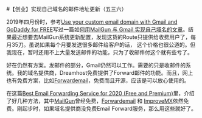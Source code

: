 #【创业】实现自己域名的邮件地址更新（五三六）

2019年四月份时，参考[Use your custom email domain with Gmail and GoDaddy for FREE](<https://medium.com/@kevinmonahan/use-your-custom-email-domain-with-gmail-and-godaddy-for-free-84ea8c5ea4ed>)写过一篇如[何用MailGun 与 Gmail 实现自己域名的文章](20190403[创业]用MailGun和GMail实现自己域名的邮件（一百二十六）.md)。结果最近想要去MailGun系统更新配置，发现这货的Route只提供给收费用户了，每月35刀。虽说如果每个月要发送很多邮件给客户的话， 这个价格也很公道的。但我现在，暂时还用不上大量发送邮件的功能，只为了收邮件付这个就有些亏了。

好在仍然有方案。发邮件的部分，Gmail仍然可以工作。需要的只是收邮件的系统。我的域名提供商，Dreamhost免费提供了Forward邮件的功能。而且，网上也有免费方案，比如[Forwardemail](https://forwardemail.net/)，免费而且开源，应该是可以放心使用的。

在这篇[Best Email Forwarding Service for 2020 (Free and Premium)](https://woorkup.com/email-forwarding-service/)里，介绍了好几种方法，其中[MailGun](https://www.mailgun.com/)曾经免费，[Forwardemail](https://forwardemail.net/) 和 [ImproveMX](http://improvmx.com/)依然免费。刚起步时，如果域名提供商没免费Email Forward服务，那么用这些就好了。

